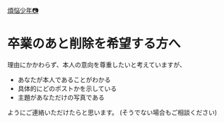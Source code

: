 [煩悩少年📷️](about.md)

# 卒業のあと削除を希望する方へ

理由にかかわらず、本人の意向を尊重したいと考えていますが、

- あなたが本人であることがわかる
- 具体的にどのポストかを示している
- 主題があなただけの写真である

ようにご連絡いただけたらと思います。
(そうでない場合もご相談ください)
